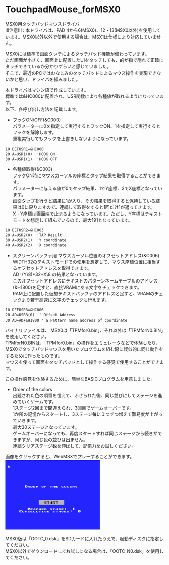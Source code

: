 # TouchpadMouse_forMSX0
MSX0用タッチパッドマウスドライバ  
!!!注意!!! : 本ドライバは、PAD 4から6(MSX0)、12・13(MSX0以外)を使用しています。MSX0以外以外で使用する場合は、MSX1は仕様により対応していません。  

MSX0には標準で画面タッチによるタッチパッド機能が備わっています。  
ただ画面が小さく、画面上に配置したUIをタッチしても、的が指で隠れて正確にタッチできているか分かりずらいと感じていました。  
そこで、最近のPCではおなじみのタッチパッドによるマウス操作を実現できないかと思い、ドライバを組みました。

本ドライバはマシン語で作成しています。  
標準では&HC000に配置され、USR関数により各種値が取れるようになっています。  
以下、各呼び出し方法を記載します。  
  
- フックON/OFF(&C000)  
パラメーターに0を指定して実行するとフックON、1を指定して実行するとフックを解除します。  
重複実行してもフックを上書きしないようになっています。  
```
10 DEFUSR1=&HC000  
20 A=USR1(0)  'HOOK ON  
30 A=USR1(1)  'HOOK OFF
```
  
- 各種値取得(&C003)  
フックON時にマウスカーソルの座標とタップ結果を取得することができます。  
パラメーターに与える値が0でタップ結果、1でY座標、2でX座標となっています。  
画面タップを行うと結果に1が入り、その結果を取得すると保持している結果は0に戻りますので、連続して取得をすると1回だけ1が返ってきます。  
X・Y座標は画面端で止まるようになっています。ただし、Y座標はテキストモードを想定して組んでいるので、最大191となっています。  
```
10 DEFUSR2=&HC003  
20 A=USR2(0)  'TAP Result   
30 A=USR2(1)  'Y coordinate  
40 A=USR2(2)  'X coordinate  
```
  
- スクリーンバッファ用 マウスカーソル位置のオフセットアドレス(&C006)  
WIDTH32のテキストモードでの使用を想定して、マウス座標位置に相当するオフセットアドレスを取得できます。  
AD=(Y\8)*32+X\8 の結果となっています。  
このオフセットアドレスにテキストのパターンネームテーブルのアドレス(&H1800)を足すと、直接VRAMにある文字をチェックできます。  
RAM上に配置した仮想テキストバッファのアドレスと足すと、VRAMのチェックより若干高速に文字のチェックも行えます。  
```
10 DEFUSR3=&HC006  
20 AD=USR3(0)  ' Offset Address
30 AD=AD+&H1800 ' a Pattern name address of coordinate
```

バイナリファイルは、 
MSX0は「TPMfor0.bin」、それ以外は「TPMforN0.BIN」を使用してください。  
TPMforN0.BINは、「TPMfor0.bin」の操作をエミュレータなどで体験したり、MSX0でタッチパッドマウスを用いたプログラムを組む際に疑似的に同じ動作をするために作ったものです。  
マウスを使って画面をタッチパッドとして操作する感覚で使用することができます。  

この操作感覚を体験するために、簡単なBASICプログラムを用意しました。
- Order of the colors  
出題された色の順番を憶えて、ふせられた後、同じ並びにしてステージを進めていくゲームです。  
1ステージ2回まで間違えられ、3回目でゲームオーバーです。  
1か所の記憶からスタートし、3ステージ毎に１つずつ増えて難易度が上がっていきます。  
最大30ステージとなっています。  
ゲームオーバーになっても、再度スタートすれば同じステージから続きができますが、同じ色の並びは出ません。  
連続クリアステージ数を伸ばして、記憶力をお試しください。

画像をクリックすると、WebMSXでプレーすることができます。  
<a href="https://webmsx.org/?MACHINE=MSX2J&DISK=https://github.com/IKATEN-X/TouchpadMouse_forMSX0/raw/main/OOTC_N0.dsk&MOUSE_MODE=0&FAST_BOOT=1"><img src="https://github.com/IKATEN-X/TouchpadMouse_forMSX0/blob/main/ScreenShot.png?raw=true" width="300"></a>  

MSX0版は「OOTC_0.dsk」をSDカードに入れたうえで、起動ディスクに指定してください。  
MSX0以外でダウンロードしてお試しになる場合は、「OOTC_N0.dsk」を使用してください。  

